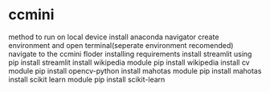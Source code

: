 # ccmini

method to run on local device
install anaconda navigator 
create environment and open terminal(seperate environment recomended)
navigate to the ccmini floder 
installing requirements
install streamlit using 
  pip install streamlit
install wikipedia module
  pip install wikipedia
install cv module
  pip install opencv-python
install mahotas module
  pip install mahotas
install scikit learn module
  pip install scikit-learn
